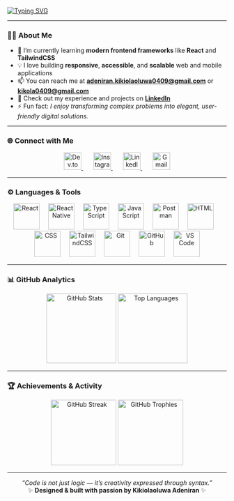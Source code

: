<!-- ✨ Animated Intro Section -->
[![Typing SVG](https://readme-typing-svg.herokuapp.com?font=Fira+Code&weight=600&size=22&pause=1000&color=2F81F7&center=true&vCenter=true&width=600&lines=Hi+there%2C+I'm+Kikiolaoluwa+👋;Computer+Science+Student+@+Landmark+University;Frontend+%26+Mobile+Developer;Passionate+about+building+beautiful+user+experiences)](https://git.io/typing-svg)

---

### 👨‍💻 About Me  
- 🌱 I’m currently learning **modern frontend frameworks** like **React** and **TailwindCSS**  
- 💡 I love building **responsive**, **accessible**, and **scalable** web and mobile applications  
- 📫 You can reach me at **adeniran.kikiolaoluwa0409@gmail.com** or **kikola0409@gmail.com**  
- 📄 Check out my experience and projects on [**LinkedIn**](https://www.linkedin.com/in/kikiolaoluwa-adeniran-bb1b91336/)  
- ⚡ Fun fact: *I enjoy transforming complex problems into elegant, user-friendly digital solutions.*

---

### 🌐 Connect with Me
<p align="center">
  <a href="https://dev.to/king_david0409" target="_blank">
    <img src="https://skillicons.dev/icons?i=devto" height="40" alt="Dev.to" />
  </a>
  <img width="20" />
  <a href="https://instagram.com/official.kikiolaaa" target="_blank">
    <img src="https://skillicons.dev/icons?i=instagram" height="40" alt="Instagram" />
  </a>
  <img width="20" />
  <a href="https://www.linkedin.com/in/kikiolaoluwa-adeniran-bb1b91336/" target="_blank">
    <img src="https://skillicons.dev/icons?i=linkedin" height="40" alt="LinkedIn" />
  </a>
  <img width="20" />
  <a href="mailto:adeniran.kikiolaoluwa0409@gmail.com" target="_blank">
    <img src="https://skillicons.dev/icons?i=gmail" height="40" alt="Gmail" />
  </a>
</p>

---

### ⚙️ Languages & Tools  
<div align="center">
  <img src="https://skillicons.dev/icons?i=react" height="60" alt="React" />
  <img width="12" />
  <img src="https://img.icons8.com/color/512/react-native.png" height="60" alt="React Native" />
  <img width="12" />
  <img src="https://skillicons.dev/icons?i=ts" height="60" alt="TypeScript" />
  <img width="12" />
  <img src="https://skillicons.dev/icons?i=js" height="60" alt="JavaScript" />
  <img width="12" />
  <img src="https://www.vectorlogo.zone/logos/getpostman/getpostman-icon.svg" height="60" alt="Postman" />
  <img width="12" />
  <img src="https://skillicons.dev/icons?i=html" height="60" alt="HTML" />
  <img width="12" />
  <img src="https://skillicons.dev/icons?i=css" height="60" alt="CSS" />
  <img width="12" />
  <img src="https://skillicons.dev/icons?i=tailwind" height="60" alt="TailwindCSS" />
  <img width="12" />
  <img src="https://skillicons.dev/icons?i=git" height="60" alt="Git" />
  <img width="12" />
  <img src="https://skillicons.dev/icons?i=github" height="60" alt="GitHub" />
  <img width="12" />
  <img src="https://skillicons.dev/icons?i=vscode" height="60" alt="VS Code" />
</div>

---

### 📊 GitHub Analytics  
<div align="center">
  <img src="https://github-readme-stats.vercel.app/api?username=kikiolaoluwa09&show_icons=true&theme=tokyonight&border_radius=10&hide_border=false" height="160" alt="GitHub Stats" />
  <img src="https://github-readme-stats.vercel.app/api/top-langs?username=kikiolaoluwa09&layout=compact&theme=tokyonight&border_radius=10&hide_border=false" height="160" alt="Top Languages" />
</div>

---

### 🏆 Achievements & Activity  
<div align="center">
  <img src="https://streak-stats.demolab.com?user=kikiolaoluwa09&theme=tokyonight&hide_border=false&border_radius=5" height="150" alt="GitHub Streak" />
  <img src="https://github-profile-trophy.vercel.app/?username=kikiolaoluwa09&theme=tokyonight&margin-w=8&margin-h=8&no-frame=false&no-bg=false&column=-1&row=1" height="150" alt="GitHub Trophies" />
</div>

---

<p align="center">
  <em>“Code is not just logic — it’s creativity expressed through syntax.”</em><br/>
  ✨ <strong>Designed & built with passion by Kikiolaoluwa Adeniran</strong> ✨
</p>
  
